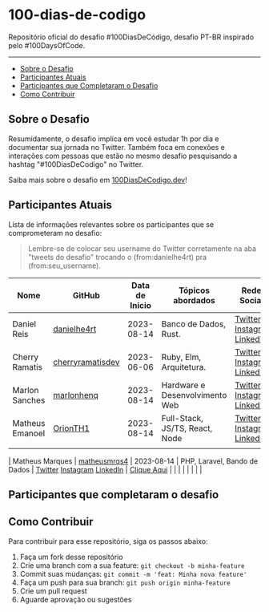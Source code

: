 # 100-dias-de-codigo

Repositório oficial do desafio #100DiasDeCódigo, desafio PT-BR inspirado pelo #100DaysOfCode.

---

- [Sobre o Desafio](#sobre-o-desafio)
- [Participantes Atuais](#participantes-atuais)
- [Participantes que Completaram o Desafio](#participantes-que-completaram-o-desafio)
- [Como Contribuir](#como-contribuir)

## Sobre o Desafio

Resumidamente, o desafio implica em você estudar 1h por dia e documentar sua jornada no Twitter. Também foca em conexões e interações com pessoas que estão no mesmo desafio pesquisando a hashtag "#100DiasDeCodigo" no Twitter.

Saiba mais sobre o desafio em [100DiasDeCodigo.dev](https://100diasdecodigo.dev)!

## Participantes Atuais

Lista de informações relevantes sobre os participantes que se comprometeram no desafio:

> Lembre-se de colocar seu username do Twitter corretamente na aba "tweets do desafio" trocando o (from:danielhe4rt) pra (from:seu_username).

| Nome            | GitHub                                                  | Data de Inicio | Tópicos abordados              | Redes Sociais                                                                                                                                                    | Tweets do Desafio                                                                                               |
| --------------- | ------------------------------------------------------- | -------------- | ------------------------------ | ---------------------------------------------------------------------------------------------------------------------------------------------------------------- | --------------------------------------------------------------------------------------------------------------- |
| Daniel Reis     | [danielhe4rt](https://github.com/danielhe4rt)           | 2023-08-14     | Banco de Dados, Rust.          | [Twitter](https://twitter.com/danielhe4rt) [Instagram](https://instagram.com/danielhe4rt) [LinkedIn](https://linkedin.com/in/danielheart)                        | [Clique Aqui](<https://twitter.com/search?q=(from:danielhe4rt)+(%23100diasdecodigo)&src=typed_query&f=live>)    |
| Cherry Ramatis  | [cherryramatisdev](https://github.com/cherryramatisdev) | 2023-06-06     | Ruby, Elm, Arquitetura.        | [Twitter](https://twitter.com/cherry_ramatis) [Instagram](https://instagram.com/cherry.ramatis) [LinkedIn](https://linkedin.com/in/cherryramatis)                | [Clique Aqui](<https://twitter.com/search?q=(from:cherry_ramatis)+(%23100diasdecodigo)&src=typed_query&f=live>) |
| Marlon Sanches  | [marlonhenq](https://github.com/MarlonHenq)             | 2023-08-14     | Hardware e Desenvolvimento Web | [Twitter](https://twitter.com/MarlonHenq) [Instagram](https://www.instagram.com/marlonhenq/) [LinkedIn](https://www.linkedin.com/in/marlonhenq/)                 | [Clique Aqui](https://twitter.com/MarlonHenq/status/1691180854607773696)                                        |
| Matheus Emanoel | [OrionTH1](https://github.com/OrionTH1)                 | 2023-08-14     | Full-Stack, JS/TS, React, Node | [Twitter](https://twitter.com/OrionTH1) [Instagram](https://www.instagram.com/matheusemanoeloficial/) [LinkedIn](https://www.linkedin.com/in/matheusemanoeldev/) | [Clique Aqui](<https://twitter.com/search?q=(from:OrionTH1)+(%23100diasdecodigo)&src=typed_query&f=live>)       |
|                 |                                                         |                |                                |          

| Matheus Marques | [matheusmrqs4](https://github.com/matheusmrqs4)                 | 2023-08-14     | PHP, Laravel, Bando de Dados | [Twitter](https://twitter.com/m_mrqsphp) [Instagram](https://www.instagram.com/m.marqs1/) [LinkedIn](https://www.linkedin.com/in/mmarqs1/) | [Clique Aqui](<https://twitter.com/search?q=(from:m_mrqsphp)+(%23100diasdecodigo)&src=typed_query&f=live>)       |
|                 |                                                         |                |                                |                                                                                                                                                                 |                                                                                                                 |

## Participantes que completaram o desafio

## Como Contribuir

Para contribuir para esse repositório, siga os passos abaixo:

1. Faça um fork desse repositório
2. Crie uma branch com a sua feature: `git checkout -b minha-feature`
3. Commit suas mudanças: `git commit -m 'feat: Minha nova feature'`
4. Faça um push para sua branch: `git push origin minha-feature`
5. Crie um pull request
6. Aguarde aprovação ou sugestões
